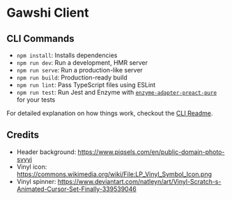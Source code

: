 Gawshi Client
=============

CLI Commands
------------
*   `npm install`: Installs dependencies
*   `npm run dev`: Run a development, HMR server
*   `npm run serve`: Run a production-like server
*   `npm run build`: Production-ready build
*   `npm run lint`: Pass TypeScript files using ESLint
*   `npm run test`: Run Jest and Enzyme with
    [`enzyme-adapter-preact-pure`](https://github.com/preactjs/enzyme-adapter-preact-pure)
    for your tests

For detailed explanation on how things work, checkout the [CLI Readme](https://github.com/developit/preact-cli/blob/master/README.md).

Credits
-------
* Header background: https://www.piqsels.com/en/public-domain-photo-svyyj
* Vinyl icon: https://commons.wikimedia.org/wiki/File:LP_Vinyl_Symbol_Icon.png
* Vinyl spinner: https://www.deviantart.com/natleyn/art/Vinyl-Scratch-s-Animated-Cursor-Set-Finally-339539046
